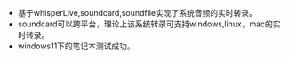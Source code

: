 - 基于whisperLive,soundcard,soundfile实现了系统音频的实时转录。
- soundcard可以跨平台，理论上该系统转录可支持windows,linux，mac的实时转录。
- windows11下的笔记本测试成功。
